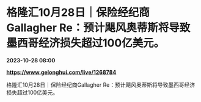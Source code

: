 # 格隆汇10月28日｜保险经纪商Gallagher Re：预计飓风奥蒂斯将导致墨西哥经济损失超过100亿美元。

**2023-10-28 08:00**

**https://www.gelonghui.com/live/1268784**

格隆汇10月28日｜保险经纪商Gallagher Re：预计飓风奥蒂斯将导致墨西哥经济损失超过100亿美元。